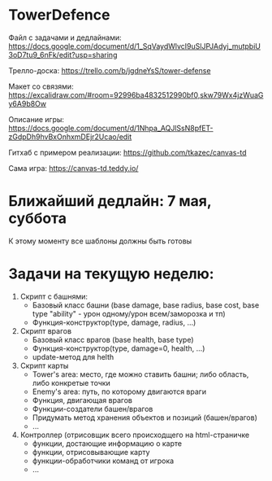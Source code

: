 # TowerDefence
Файл с задачами и дедлайнами: https://docs.google.com/document/d/1_SqVaydWlvcI9uSlJPJAdyj_mutpbiU3oD7tu9_6nFk/edit?usp=sharing 

Трелло-доска: https://trello.com/b/jgdneYsS/tower-defense

Макет со связями: https://excalidraw.com/#room=92996ba4832512990bf0,skw79Wx4jzWuaGy6A9b8Ow

Описание игры: https://docs.google.com/document/d/1Nhpa_AQJlSsN8pfET-zGdpDh9hvBxOnhxmDEjr2Ucao/edit

Гитхаб с примером реализации: https://github.com/tkazec/canvas-td

Сама игра: https://canvas-td.teddy.io/

# Ближайший дедлайн: 7 мая, суббота
К этому моменту все шаблоны должны быть готовы

# Задачи на текущую неделю:
1. Скрипт с башнями:
    - Базовый класс башни (base damage, base radius, base cost, base type "ability" - урон одному/урон всем/заморозка и тп)
    - Функция-конструктор(type, damage, radius, ...)
2. Скрипт врагов
    - Базовый класс врагов (base health, base type)
    - Функция-конструктор(type, damage=0, health, ...)
    - update-метод для helth
3. Скрипт карты
    - Tower's area: место, где можно ставить башни; либо область, либо конкретые точки
    - Enemy's area: путь, по которому двигаются враги
    - Функция, двигающая врагов
    - Функции-создатели башен/врагов
    - Придумать метод хранения объектов и позиций (башен/врагов)
    - ...
4. Контроллер (отрисовщик всего происходщего на html-страничке
    - функции, достающие информацию о карте
    - функции, отрисовывающие карту
    - функции-обработчики команд от игрока
    - ...
